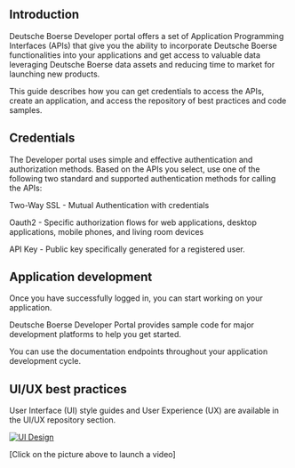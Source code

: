 ## Introduction

Deutsche Boerse Developer portal offers a set of Application Programming Interfaces (APIs) that give you the ability to incorporate Deutsche Boerse functionalities into your applications and get access to valuable data leveraging Deutsche Boerse data assets and reducing time to market for launching new products.

This guide describes how you can get credentials to access the APIs, create an application, and access the repository of best practices and code samples.


## Credentials

The Developer portal uses simple and effective authentication and authorization methods. Based on the APIs you select, use one of the following two standard and supported authentication methods for calling the APIs:

Two-Way SSL - Mutual Authentication with credentials

Oauth2 -  Specific authorization flows for web applications, desktop applications, mobile phones, and living room devices

API Key - Public key specifically generated for a registered user.

## Application development

Once you have successfully logged in, you can start working on your application.

Deutsche Boerse Developer Portal provides sample code for major development platforms to help you get started.

You can use the documentation endpoints throughout your application development cycle.


## UI/UX best practices

User Interface (UI) style guides and User Experience (UX) are available in the UI/UX repository section.

[![UI Design](https://i.ytimg.com/vi/SjeWHbsAMlU/hqdefault.jpg?custom=true&w=336&h=188&stc=true&jpg444=true&jpgq=90&sp=68&sigh=7KH75VywYhNLRSC42LKvAQplzcs)](https://youtu.be/Q8TXgCzxEnw "UI design")

[Click on the picture above to launch a video]
